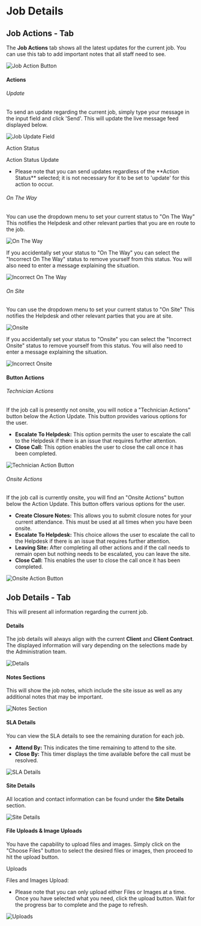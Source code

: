 # Job Details

## Job Actions - Tab

The **Job Actions** tab shows all the latest updates for the current job. You can use this tab to add important notes that all staff need to see.

![Job Action Button](img/job_action_button.JPG)

#### Actions
###### Update

To send an update regarding the current job, simply type your message in the input field and click 'Send'. This will update the live message feed displayed below.

![Job Update Field](img/job_update_field.JPG)

<div class="admonition note">
    <p class="admonition-title">Action Status</p>
    <p>
        Action Status Update
        <ul>
            <li>Please note that you can send updates regardless of the **Action Status** selected; it is not necessary for it to be set to 'update' for this action to occur.</li>
        </ul>
    </p>
</div>

###### On The Way

You can use the dropdown menu to set your current status to "On The Way" This notifies the Helpdesk and other relevant parties that you are en route to the job.

![On The Way](img/on_the_way.JPG)

If you accidentally set your status to "On The Way" you can select the "Incorrect On The Way" status to remove yourself from this status. You will also need to enter a message explaining the situation.

![Incorrect On The Way](img/incorrect_on_the_way.JPG)

###### On Site

You can use the dropdown menu to set your current status to "On Site" This notifies the Helpdesk and other relevant parties that you are at site.

![Onsite](img/onsite.JPG)

If you accidentally set your status to "Onsite" you can select the "Incorrect Onsite" status to remove yourself from this status. You will also need to enter a message explaining the situation.

![Incorrect Onsite](img/incorrect_onsite.JPG)

#### Button Actions

###### Technician Actions

If the job call is presently not onsite, you will notice a "Technician Actions" button below the Action Update. This button provides various options for the user.

- **Escalate To Helpdesk:** This option permits the user to escalate the call to the Helpdesk if there is an issue that requires further attention.
- **Close Call:** This option enables the user to close the call once it has been completed.

![Technician Action Button](img/technician_action_button.JPG)

###### Onsite Actions

If the job call is currently onsite, you will find an "Onsite Actions" button below the Action Update. This button offers various options for the user.

- **Create Closure Notes:** This allows you to submit closure notes for your current attendance. This must be used at all times when you have been onsite.
- **Escalate To Helpdesk:** This choice allows the user to escalate the call to the Helpdesk if there is an issue that requires further attention.
- **Leaving Site:** After completing all other actions and if the call needs to remain open but nothing needs to be escalated, you can leave the site.
- **Close Call:** This enables the user to close the call once it has been completed.

![Onsite Action Button](img/onsite_action_button.JPG)

## Job Details - Tab

This will present all information regarding the current job.

#### Details

The job details will always align with the current **Client** and **Client Contract**. The displayed information will vary depending on the selections made by the Administration team.

![Details](img/details.JPG)

#### Notes Sections

This will show the job notes, which include the site issue as well as any additional notes that may be important.

![Notes Section](img/notes_section.JPG)

#### SLA Details

You can view the SLA details to see the remaining duration for each job.

- **Attend By:** This indicates the time remaining to attend to the site.
- **Close By:** This timer displays the time available before the call must be resolved.

![SLA Details](img/sla_details.JPG)

#### Site Details

All location and contact information can be found under the **Site Details** section.

![Site Details](img/site_details.JPG)

#### File Uploads & Image Uploads

You have the capability to upload files and images. Simply click on the "Choose Files" button to select the desired files or images, then proceed to hit the upload button.


<div class="admonition note">
    <p class="admonition-title">Uploads</p>
    <p>
        Files and Images Upload:
        <ul>
            <li>Please note that you can only upload either Files or Images at a time. Once you have selected what you need, click the upload button. Wait for the progress bar to complete and the page to refresh.</li>
        </ul>
    </p>
</div>

![Uploads](img/uploads.JPG)